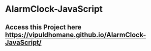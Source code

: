 # AlarmClock-JavaScript

## Access this Project here https://vipuldhomane.github.io/AlarmClock-JavaScript/
